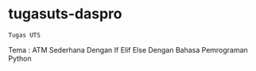 # tugasuts-daspro

```Tugas UTS```

Tema : ATM Sederhana Dengan If Elif Else Dengan Bahasa Pemrograman Python
